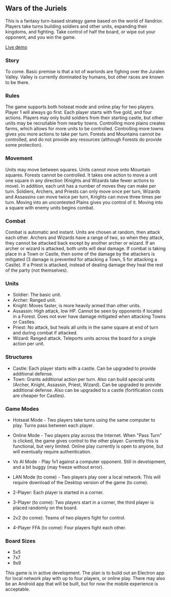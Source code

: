 ## Wars of the Juriels

This is a fantasy turn-based strategy game based on the world of Ilandrior. Players take turns building soldiers and other units, expanding their kingdoms, and fighting. Take control of half the board, or wipe out your opponent, and you win the game.

[Live demo](https://warsofthejuriels.netlify.com/)

### Story

To come. Basic premise is that a lot of warlords are fighing over the Juralen Valley. Valley is currently dominated by humans, but other races are known to be there.

### Rules

The game supports both hotseat mode and online play for two players. Player 1 will always go first. Each player starts with five gold, and four actions. Players may only build soldiers from their starting castle, but other units may be recruitable from nearby towns. Controlling more plains creates farms, which allows for more units to be controlled. Controlling more towns gives you more actions to take per turn. Forests and Mountains cannot be controlled, and do not provide any resources (although Forests do provide some protection).

### Movement

Units may move between squares. Units cannot move onto Mountain squares. Forests cannot be controlled. It takes one action to move a unit one square in any direction (Knights and Wizards take fewer actions to move). In addition, each unit has a number of moves they can make per turn. Soldiers, Archers, and Priests can only move once per turn, Wizards and Assassins can move twice per turn, Knights can move three times per turn. Moving into an uncontested Plains gives you control of it. Moving into a square with enemy units begins combat.

### Combat

Combat is automatic and instant. Units are chosen at random, then attack each other. Archers and Wizards have a range of two, so when they attack, they cannot be attacked back except by another archer or wizard. If an archer or wizard is attacked, both units will deal damage. If combat is taking place in a Town or Castle, then some of the damage by the attackers is mitigated (3 damage is prevented for attacking a Town, 5 for attacking a Castle). If a Priest is attacked, instead of dealing damage they heal the rest of the party (not themselves).

### Units

- Soldier: The basic unit.
- Archer: Ranged unit.
- Knight: Moves faster, is more heavily armed than other units.
- Assassin: High attack, low HP. Cannot be seen by opponents if located in a Forest. Does not ever have damage mitigated when attacking Towns or Castles.
- Priest: No attack, but heals all units in the same square at end of turn and during combat if attacked.
- Wizard: Ranged attack. Teleports units across the board for a single action per unit.

### Structures

- Castle: Each player starts with a castle. Can be upgraded to provide additional defense.
- Town: Grants additional action per turn. Also can build special units (Archer, Knight, Assassin, Priest, Wizard). Can be upgraded to provide additional defense. Also can be upgraded to a castle (fortification costs are cheaper for Castles).

### Game Modes

- Hotseat Mode - Two players take turns using the same computer to play. Turns pass between each player.
- Online Mode - Two players play across the Internet. When "Pass Turn" is clicked, the game gives control to the other player. Currently this is functional, but very limited. Online play currently is open to anyone, but will eventually require authentication.
- Vs AI Mode - Play 1v1 against a computer opponent. Still in development, and a bit buggy (may freeze without error).
- LAN Mode (to come) - Two players play over a local network. This will require download of the Desktop version of the game (to come).

- 2-Player: Each player is started in a corner.
- 3-Player (to come): Two players start in a corner, the third player is placed randomly on the board.
- 2v2 (to come): Teams of two players fight for control.
- 4-Player FFA (to come): Four players fight each other.

### Board Sizes

- 5x5
- 7x7
- 9x9

This game is in active development. The plan is to build out an Electron app for local network play with up to four players, or online play. There may also be an Android app that will be built, but for now the mobile experience is acceptable.
